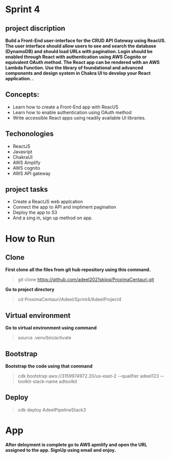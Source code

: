 # Sprint 4

## project discription
**__Build a Front-End user-interface for the CRUD API Gateway using ReacUS. The user interface should allow users to see and search the database (DynamoDB) and should load URLs with pagination. Login should be enabled through React with authentication using AWS Cognito or equivalent OAuth method. The React app can be rendered with an AWS Lambda Function. Use the library of foundational and advanced components and design system in Chakra UI to develop your React application. .__**

## Concepts:

* Learn how to create a Front-End app with ReacUS 
* Learn how to enable authentication using OAuth method
* Write accessible React apps using readily available UI libraries. 

 
## Techonologies

* ReactJS
* Javasript
* ChakraUI
* AWS Amplify
* AWS cognito
* AWS API gateway

## project tasks
* Create a ReactJS web applcation
* Connect the app to API and impliment pagination
* Deploy the app to S3
* And a sing in, sign up method on app.

# How to Run

## Clone

**First clone all the files from git hub repository using this command.**

> git clone https://github.com/adeel2021skipq/ProximaCentauri.git

**Go to project directory**

> cd ProximaCentauri/Adeel/Sprint4/AdeelProject4

## Virtual environment

**Go to virtual environment using command**

> source .venv/bin/activate

## Bootstrap

**Bootstrap the code using that command**

> cdk bootstrap aws://3159974972.20/us-east-2 --qualifier adeel123 --toolkit-stack-name adtoolkit

## Deploy

> cdk deploy AdeelPipelineStack3

# App
**After deloyment is complete go to AWS apmlify and open the URL assigned to the app. SignUp using email and enjoy.**